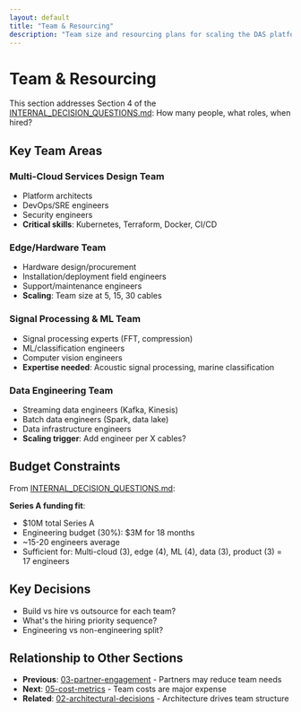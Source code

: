 ```yaml
---
layout: default
title: "Team & Resourcing"
description: "Team size and resourcing plans for scaling the DAS platform"
---
```


# Team & Resourcing

This section addresses Section 4 of the [INTERNAL_DECISION_QUESTIONS.md](../INTERNAL_DECISION_QUESTIONS.md): How many people, what roles, when hired?

## Key Team Areas

### Multi-Cloud Services Design Team
- Platform architects
- DevOps/SRE engineers
- Security engineers
- **Critical skills**: Kubernetes, Terraform, Docker, CI/CD

### Edge/Hardware Team
- Hardware design/procurement
- Installation/deployment field engineers
- Support/maintenance engineers
- **Scaling**: Team size at 5, 15, 30 cables

### Signal Processing & ML Team
- Signal processing experts (FFT, compression)
- ML/classification engineers
- Computer vision engineers
- **Expertise needed**: Acoustic signal processing, marine classification

### Data Engineering Team
- Streaming data engineers (Kafka, Kinesis)
- Batch data engineers (Spark, data lake)
- Data infrastructure engineers
- **Scaling trigger**: Add engineer per X cables?

## Budget Constraints

From [INTERNAL_DECISION_QUESTIONS.md](../INTERNAL_DECISION_QUESTIONS.md#45-overall-team-budget):

**Series A funding fit**:
- $10M total Series A
- Engineering budget (30%): $3M for 18 months
- ~15-20 engineers average
- Sufficient for: Multi-cloud (3), edge (4), ML (4), data (3), product (3) = 17 engineers

## Key Decisions

- Build vs hire vs outsource for each team?
- What's the hiring priority sequence?
- Engineering vs non-engineering split?

## Relationship to Other Sections

- **Previous**: [03-partner-engagement](../03-partner-engagement/) - Partners may reduce team needs
- **Next**: [05-cost-metrics](../05-cost-metrics/) - Team costs are major expense
- **Related**: [02-architectural-decisions](../02-architectural-decisions/) - Architecture drives team structure
